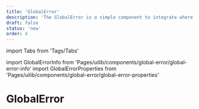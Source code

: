 ```yaml
---
title: 'GlobalError'
description: 'The GlobalError is a simple component to integrate where a 404 or 500 message has to be shown.'
draft: false
status: 'new'
order: 4
---
```


import Tabs from 'Tags/Tabs'

import GlobalErrorInfo from 'Pages/uilib/components/global-error/global-error-info'
import GlobalErrorProperties from 'Pages/uilib/components/global-error/global-error-properties'

# GlobalError

<Tabs>
  <Tabs.Content>
    <GlobalErrorInfo />
  </Tabs.Content>
  <Tabs.Content>
    <GlobalErrorProperties />
  </Tabs.Content>
</Tabs>
